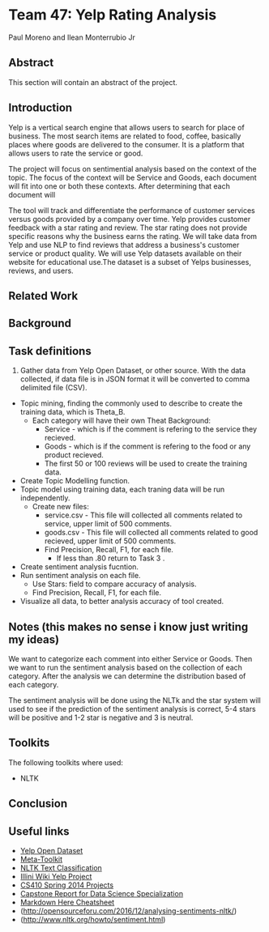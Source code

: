 # Team 47: Yelp Rating Analysis
Paul Moreno and Ilean Monterrubio Jr

## Abstract
This section will contain an abstract of the project.

## Introduction
Yelp is a vertical search engine that allows users to search for place of business. The most search items are related to food, coffee, basically places where goods are delivered to the consumer. It is a platform that allows users to rate the service or good.

The project will focus on sentimential analysis based on the context of the topic. The focus of the context will be Service and Goods, each document will fit into one or both these contexts. After determining that each document will

The tool will track and differentiate the performance of customer services versus goods provided by a company over time. Yelp provides customer feedback with a star rating and review. The star rating does not provide specific reasons why the business earns the rating. We will take data from Yelp and use NLP to find reviews that address a business's customer service or product quality.  We will use Yelp datasets available on their website for educational use.The dataset is a subset of Yelps businesses, reviews, and users.

## Related Work

## Background

## Task definitions
1. Gather data from Yelp Open Dataset, or other source. With the data collected, if data file is in JSON format it will be converted to comma delimited file (CSV).
* Topic mining, finding the commonly used to describe to create the training data, which is Theta_B.
  * Each category will have their own Theat Background:
    * Service - which is if the comment is refering to the service they recieved.
    * Goods - which is if the comment is refering to the food or any product recieved.
    * The first 50 or 100 reviews will be used to create the training data.
* Create Topic Modelling function.
* Topic model using training data, each traning data will be run independently.
  * Create new files:
    * service.csv - This file will collected all comments related to service, upper limit of 500 comments.
    * goods.csv - This file will collected all comments related to good recieved, upper limit of 500 comments.
    * Find Precision, Recall, F1, for each file.
      * If less than .80 return to Task 3 .
* Create sentiment analysis fucntion.
* Run sentiment analysis on each file.
  * Use Stars: field to compare accuracy of analysis.
  * Find Precision, Recall, F1, for each file.
* Visualize all data, to better analysis accuracy of tool created.

## Notes (this makes no sense i know just writing my ideas)
We want to categorize each comment into either Service or Goods. Then we want to run the sentiment analysis based on the collection of each category. After the analysis we can determine the distribution based of each category.

The sentiment analysis will be done using the NLTk and the star system will used to see if the prediction of the sentiment analysis is correct, 5-4 stars will be positive and 1-2 star is negative and 3 is neutral.

## Toolkits
The following toolkits where used:
* NLTK

## Conclusion

## Useful links
* [Yelp Open Dataset](https://www.yelp.com/dataset)
* [Meta-Toolkit](https://meta-toolkit.org/)
* [NLTK Text Classification](http://text-processing.com/demo/sentiment/)
* [Illini Wiki Yelp Project](https://wiki.illinois.edu/wiki/pages/viewpage.action?spaceKey=timanpub&title=Capstone+design)
* [CS410 Spring 2014 Projects](http://web.engr.illinois.edu/~massung1/su14-cs410/past-projects.html)
* [Capstone Report for Data Science Specialization](https://statsbyslough.files.wordpress.com/2015/11/projectreport2.pdf)
* [Markdown Here Cheatsheet](https://github.com/adam-p/markdown-here/wiki/Markdown-Here-Cheatsheet#links)
* (http://opensourceforu.com/2016/12/analysing-sentiments-nltk/)
* (http://www.nltk.org/howto/sentiment.html)
